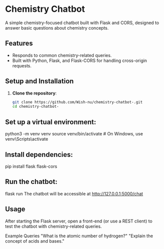 # Chemistry Chatbot

A simple chemistry-focused chatbot built with Flask and CORS, designed to answer basic questions about chemistry concepts.

## Features
- Responds to common chemistry-related queries.
- Built with Python, Flask, and Flask-CORS for handling cross-origin requests.

## Setup and Installation
1. **Clone the repository**:
   ```bash
   git clone https://github.com/Wish-nu/chemistry-chatbot-.git
   cd chemistry-chatbot-
## Set up a virtual environment:
python3 -m venv venv
source venv/bin/activate  # On Windows, use venv\Scripts\activate

## Install dependencies:
pip install flask flask-cors

## Run the chatbot:
flask run
The chatbot will be accessible at http://127.0.0.1:5000/chat

## Usage
After starting the Flask server, open a front-end (or use a REST client) to test the chatbot with chemistry-related queries.

Example Queries
"What is the atomic number of hydrogen?"
"Explain the concept of acids and bases."
